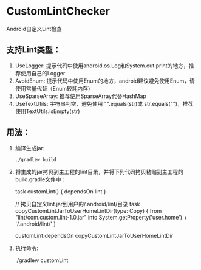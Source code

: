 # CustomLintChecker
Android自定义Lint检查

## 支持Lint类型：
1. UseLogger: 提示代码中使用android.os.Log和System.out.print的地方，推荐使用自己的Logger
2. AvoidEnum: 提示代码中使用Enum的地方，android建议避免使用Enum，请使用常量代替（Enum较耗内存）
3. UseSparseArray: 推荐使用SparseArray代替HashMap
4. UseTextUtils: 字符串判空，避免使用 "".equals(str)或 str.equals("")，推荐使用TextUtils.isEmpty(str)


## 用法：
1. 编译生成jar:

    ```
    ./gradlew build
    
    ```    

2. 将生成的jar拷贝到主工程的lint目录，并将下列代码拷贝粘贴到主工程的build.gradle文件中：

    task customLint() {
        dependsOn lint
    }
    
    // 拷贝自定义lint.jar到用户的/.android/lint/目录
    task copyCustomLintJarToUserHomeLintDir(type: Copy) {
        from "lint/com.custom.lint-1.0.jar"
        into System.getProperty('user.home') + '/.android/lint/'
    }
    
    customLint.dependsOn copyCustomLintJarToUserHomeLintDir

3. 执行命令:

    ./gradlew customLint


